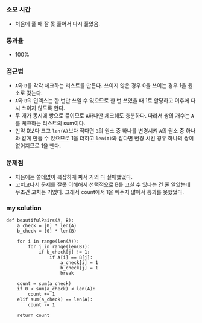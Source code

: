 ### 소모 시간
- 처음에 풀 때 잘 못 풀어서 다시 풀었음.

### 통과율
- 100%

### 접근법
- `A`와 `B`를 각각 체크하는 리스트를 만든다. 쓰이지 않은 경우 0을 쓰이는 경우 1을 원소로 갖는다.
- `A`와 `B`의 인덱스는 한 번만 쓰일 수 있으므로 한 번 쓰였을 때 1로 할당하고 이후에 다시 쓰이지 않도록 한다.
- 두 개가 동시에 쌍으로 묶이므로 `A`하나만 체크해도 충분하다. 따라서 쌍의 개수는 `A`를 체크하는 리스트의 sum이다.
- 만약 0보다 크고 `len(A)`보다 작다면 `B`의 원소 중 하나를 변경시켜 `A`의 원소 중 하나와 같게 만들 수 있으므로 1을 더하고 `len(A)`와 같다면 변경 시킨 경우 하나의 쌍이 없어지므로 1을 뺀다.

### 문제점
- 처음에는 쓸데없이 복잡하게 짜서 거의 다 실패했었다.
- 고치고나서 문제를 잘못 이해해서 선택적으로 B를 고칠 수 있다는 건 줄 알았는데 무조건 고치는 거였다. 그래서 count에서 1을 빼주지 않아서 통과를 못했었다.

### my solution
```
def beautifulPairs(A, B):
    a_check = [0] * len(A)
    b_check = [0] * len(B)

    for i in range(len(A)):
        for j in range(len(B)):
            if b_check[j] != 1:
                if A[i] == B[j]:
                    a_check[i] = 1
                    b_check[j] = 1
                    break

    count = sum(a_check)
    if 0 < sum(a_check) < len(A):
        count += 1
    elif sum(a_check) == len(A):
        count -= 1
    
    return count
```
